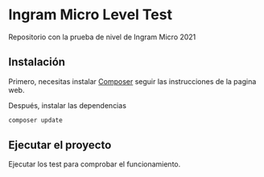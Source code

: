 Ingram Micro Level Test
==============

Repositorio con la prueba de nivel de Ingram Micro 2021

Instalación
------------
Primero, necesitas instalar [Composer](http://getcomposer.org/) seguir las instrucciones de la pagina web.

Después, instalar las dependencias

```sh
composer update
```

Ejecutar el proyecto
-------------
Ejecutar los test para comprobar el funcionamiento.